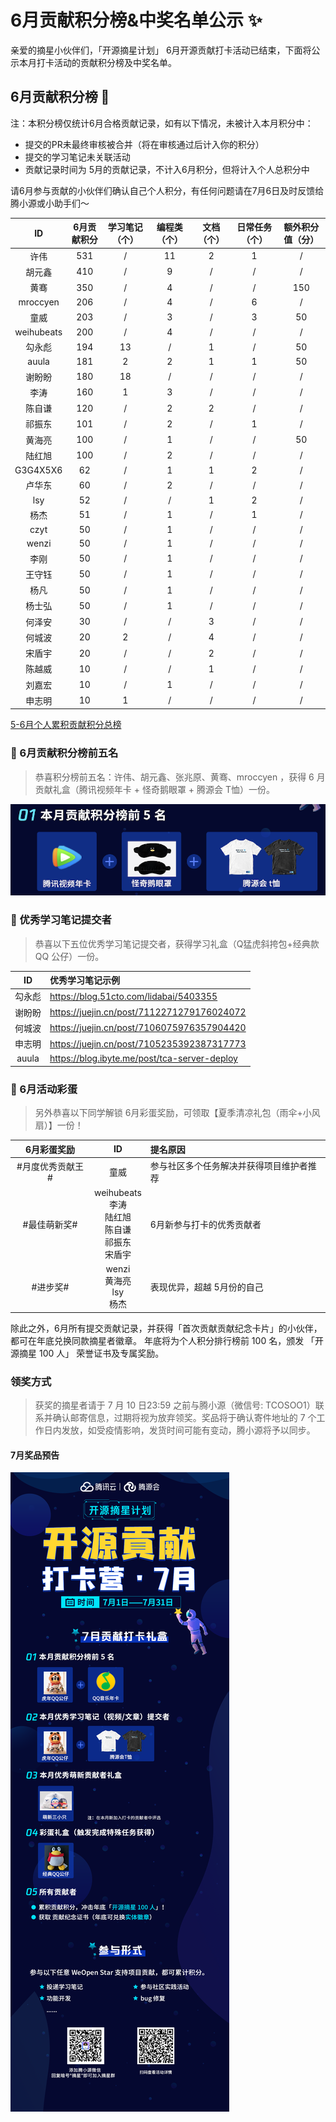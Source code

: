 # 6月贡献积分榜&中奖名单公示 ✨

亲爱的摘星小伙伴们，「开源摘星计划」 6月开源贡献打卡活动已结束，下面将公示本月打卡活动的贡献积分榜及中奖名单。  

## 6月贡献积分榜 🌟 
注：本积分榜仅统计6月合格贡献记录，如有以下情况，未被计入本月积分中：
* 提交的PR未最终审核被合并（将在审核通过后计入你的积分）
* 提交的学习笔记未关联活动
* 贡献记录时间为 5月的贡献记录，不计入6月积分，但将计入个人总积分中

请6月参与贡献的小伙伴们确认自己个人积分，有任何问题请在7月6日及时反馈给腾小源或小助手们～

|ID|6月贡献积分|学习笔记（个）|编程类（个）|文档（个）|日常任务（个）|额外积分值（分）|
|:-:|:-:|:-:|:-:|:-:|:-:|:-:|
|许伟|531|/|11|2|1|/|
|胡元鑫|410|/|9|/|/|/|
|黄骞|350|/|4|/|/|150|
|mroccyen|206|/|4|/|6|/|
|童威|203|/|3|/|3|50|
|weihubeats|200|/|4|/|/|/|
|勾永彪|194|13|/|1|/|50|
|auula|181|2|2|1|1|50|
|谢盼盼|180|18|/|/|/|/|
|李涛|160|1|3|/|/|/|
|陈自谦|120|/|2|2|/|/|
|祁振东|101|/|2|/|1|/|
|黄海亮|100|/|1|/|/|50|
|陆红旭|100|/|2|/|/|/|
|G3G4X5X6|62|/|1|1|2|/|
|卢华东|60|/|2|/|/|/|
|lsy|52|/|/|1|2|/|
|杨杰|51|/|1|/|1|/|
|czyt|50|/|1|/|/|/|
|wenzi|50|/|1|/|/|/|
|李刚|50|/|1|/|/|/|
|王守钰|50|/|1|/|/|/|
|杨凡|50|/|1|/|/|/|
|杨士弘|50|/|1|/|/|/|
|何泽安|30|/|/|3|/|/|
|何城波|20|2|/|4|/|/|
|宋盾宇|20|/|/|2|/|/|
|陈越威|10|/|/|1|/|/|
|刘嘉宏|10|/|1|/|/|/|
|申志明|10|1|/|/|/|/|

[5-6月个人累积贡献积分总榜](https://docs.qq.com/sheet/DSnRrR2dYZ1F6Qkh5)

### 🎁 6月贡献积分榜前五名
> 恭喜积分榜前五名：许伟、胡元鑫、张兆原、黄骞、mroccyen ，获得 6 月贡献礼盒（腾讯视频年卡 + 怪奇鹅眼罩 + 腾源会 T恤）一份。

![WeOpen Star](../assets/imgs/image-june1.png.png)

### 🎁 优秀学习笔记提交者
> 恭喜以下五位优秀学习笔记提交者，获得学习礼盒（Q猛虎斜挎包+经典款QQ 公仔）一份。

|ID|优秀学习笔记示例|
|:-:|:-|
|勾永彪|https://blog.51cto.com/lidabai/5403355|
|谢盼盼|https://juejin.cn/post/7112271279176024072 |
|何城波|https://juejin.cn/post/7106075976357904420 |
|申志明|https://juejin.cn/post/7105235392387317773 |
|auula|https://blog.ibyte.me/post/tca-server-deploy |

### 🎁 6月活动彩蛋
> 另外恭喜以下同学解锁 6月彩蛋奖励，可领取【夏季清凉礼包（雨伞+小风扇）】一份！

|6月彩蛋奖励|ID|提名原因|
|:-:|:-:|:-|
|#月度优秀贡献王#|童威|参与社区多个任务解决并获得项目维护者推荐|
|#最佳萌新奖#|weihubeats<br/>李涛<br/>陆红旭<br/>陈自谦<br/>祁振东<br/>宋盾宇|6月新参与打卡的优秀贡献者|
|#进步奖#|wenzi<br/>黄海亮<br/>lsy<br/>杨杰|表现优异，超越 5月份的自己|

除此之外，6月所有提交贡献记录，并获得「首次贡献贡献纪念卡片」的小伙伴，都可在年底兑换同款摘星者徽章。
年底将为个人积分排行榜前 100 名，颁发 「开源摘星 100 人」 荣誉证书及专属奖励。


### 领奖方式
> 获奖的摘星者请于 7 月 10 日23:59 之前与腾小源（微信号: TCOSOO1）联系并确认邮寄信息，过期将视为放弃领奖。奖品将于确认寄件地址的 7 个工作日内发放，如受疫情影响，发货时间可能有变动，腾小源将予以同步。

#### 7月奖品预告
![WeOpen Star](../assets/imgs/image-june2.png.png)
